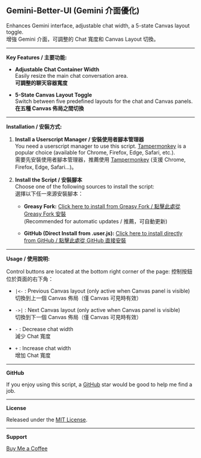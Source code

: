 ## Gemini-Better-UI (Gemini 介面優化)

Enhances Gemini interface, adjustable chat width, a 5-state Canvas layout toggle.  
增強 Gemini 介面，可調整的 Chat 寬度和 Canvas Layout 切換。

---
**Key Features / 主要功能:**

- **Adjustable Chat Container Width**  
  Easily resize the main chat conversation area.  
  **可調整的聊天容器寬度**
  

- **5-State Canvas Layout Toggle**  
  Switch between five predefined layouts for the chat and Canvas panels.  
  **在五種 Canvas 佈局之間切換**

---

**Installation / 安裝方式:**

1.  **Install a Userscript Manager / 安裝使用者腳本管理器**  
    You need a userscript manager to use this script. [Tampermonkey](https://www.tampermonkey.net/) is a popular choice (available for Chrome, Firefox, Edge, Safari, etc.).  
    需要先安裝使用者腳本管理器，推薦使用 [Tampermonkey](https://www.tampermonkey.net/) (支援 Chrome, Firefox, Edge, Safari...)。

3.  **Install the Script / 安裝腳本**  
    Choose one of the following sources to install the script:  
    選擇以下任一來源安裝腳本：

    * **Greasy Fork:** [Click here to install from Greasy Fork / 點擊此處從 Greasy Fork 安裝](https://greasyfork.org/zh-TW/scripts/535508-gemini-better-ui)  
        (Recommended for automatic updates / 推薦，可自動更新)

    * **GitHub (Direct Install from .user.js):** [Click here to install directly from GitHub / 點擊此處從 GitHub 直接安裝](https://github.com/Jonathan881005/Gemini-Better-UI/raw/refs/heads/main/Gemini-Better-UI.user.js)

---

**Usage / 使用說明:**

Control buttons are located at the bottom right corner of the page:
控制按鈕位於頁面的右下角：

- `|<-` : Previous Canvas layout (only active when Canvas panel is visible)  
  切換到上一個 Canvas 佈局（僅 Canvas 可見時有效）

- `->|` : Next Canvas layout (only active when Canvas panel is visible)  
  切換到下一個 Canvas 佈局（僅 Canvas 可見時有效）

- `-` : Decrease chat width  
  減少 Chat 寬度

- `+` : Increase chat width  
  增加 Chat 寬度

---

**GitHub**

If you enjoy using this script, a [GitHub](https://github.com/Jonathan881005/Gemini-Better-UI/) star would be good to help me find a job.

---

**License**

Released under the [MIT License](https://opensource.org/license/MIT).

---

**Support**

[Buy Me a Coffee](https://ko-fi.com/jonathanlu1005)
